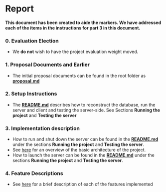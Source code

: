 # Report
**This document has been created to aide the markers. We have addressed each of the items in the instructions for part 3 in this document.**

### 0. Evaluation Election

- We **do not** wish to have the project evaluation weight moved.

### 1. Proposal Documents and Earlier  

- The initial proposal documents can be found in the root folder as [**proposal.md**](proposal.md)


### 2. Setup Instructions 
- The [**README.md**](README.md) describes how to reconstruct the database, run the server and client and testing the server-side. See Sections **Running the project** and **Testing the server**

### 3. Implementation description

- How to run and shut down the server can be found in the [**README.md**](README.md) under the sections **Running the project** and **Testing the server**. 
- See [here](Architecture.md) for an overview of the basic architecture of the project.
- How to launch the server can be found in the [**README.md**](README.md) under the sections **Running the project** and **Testing the server**. 

### 4. Feature Descriptions
- See [here](Features.md) for a brief description of each of the features implemented 